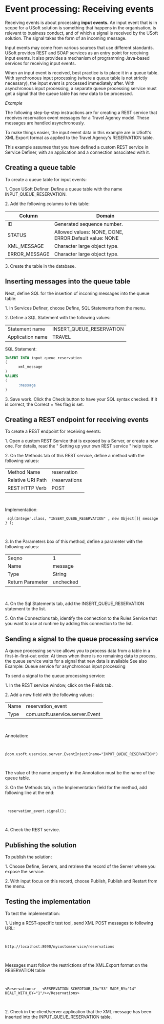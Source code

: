 # Event processing: Receiving events

Receiving events is about processing **input events.** An input event that is in scope for a USoft solution is something that happens in the organisation, is relevant to business conduct, and of which a signal is received by the USoft solution. The signal takes the form of an incoming message.

Input events may come from various sources that use different standards. USoft provides REST and SOAP services as an entry point for receiving input events. It also provides a mechanism of programming Java-based services for receiving input events.

When an input event is received, best practice is to place it in a queue table. With synchronous input processing (where a queue table is not strictly necessary), the input event is processed immediately after. With asynchronous input processing, a separate queue processing service must get a signal that the queue table has new data to be processed.

*Example*

The following step-by-step instructions are for creating a REST service that receives reservation event messages for a Travel Agency model. These messages are handled asynchronously.

To make things easier, the input event data in this example are in USoft's XML.Export format as applied to the Travel Agency's RESERVATION table.

This example assumes that you have defined a custom REST service in Service Definer, with an application and a connection associated with it.

## Creating a queue table

To create a queue table for input events:

1. Open USoft Definer. Define a queue table with the name INPUT_QUEUE_RESERVATION.

2. Add the following columns to this table:

|**Column**|**Domain**|
|--------|--------|
|ID      |Generated sequence number.|
|STATUS  |Allowed values: NONE, DONE, ERROR.Default value: NONE|
|XML_MESSAGE|Character large object type.|
|ERROR_MESSAGE|Character large object type.|



3. Create the table in the database.

## Inserting messages into the queue table

Next, define SQL for the insertion of incoming messages into the queue table:

1. In Services Definer, choose Define, SQL Statements from the menu.

2. Define a SQL Statement with the following values:

|        |        |
|--------|--------|
|Statement name|INSERT_QUEUE_RESERVATION|
|Application name|TRAVEL  |



SQL Statement:

```sql
INSERT INTO input_queue_reservation
(   
      xml_message   
)
VALUES
(  
      :message
)
```

3. Save work. Click the Check button to have your SQL syntax checked. If it is correct, the Correct = Yes flag is set.

## Creating a REST endpoint for receiving events

To create a REST endpoint for receiving events:

1. Open a custom REST Service that is exposed by a Server, or create a new one. For details, read the " Setting up your own REST service " help topic.

2. On the Methods tab of this REST service, define a method with the following values:

|        |        |
|--------|--------|
|Method Name|reservation|
|Relative URI Path|/reservations|
|REST HTTP Verb|POST    |



 

Implementation:



```
 sql(Integer.class, "INSERT_QUEUE_RESERVATION" , new Object[]{ message } );
```

 

3. In the Parameters box of this method, define a parameter with the following values:

|        |        |
|--------|--------|
|Seqno   |1       |
|Name    |message |
|Type    |String  |
|Return Parameter|unchecked|



 

4. On the Sql Statements tab, add the INSERT_QUEUE_RESERVATION statement to the list.



5. On the Connections tab, identify the connection to the Rules Service that you want to use at runtime by adding this connection to the list.

## Sending a signal to the queue processing service

A queue processing service allows you to process data from a table in a first-in-first-out order. At times when there is no remaining data to process, the queue service waits for a signal that new data is available See also Example: Queue service for asynchronous input processing

To send a signal to the queue processing service:

1. In the REST service window, click on the Fields tab.

2. Add a new field with the following values:

|        |        |
|--------|--------|
|Name    |reservation_event|
|Type    |com.usoft.uservice.server.Event|



 

Annotation:



 

```
@com.usoft.uservice.server.EventInject(name="INPUT_QUEUE_RESERVATION")
```

 

The value of the name property in the Annotation must be the name of the queue table.

3. On the Methods tab, in the Implementation field for the method, add following line at the end:

 

```
 reservation_event.signal();
```

 

4. Check the REST service.

## Publishing the solution

To publish the solution:

1. Choose Define, Servers, and retrieve the record of the Server where you expose the service.

2. With input focus on this record, choose Publish, Publish and Restart from the menu.

## Testing the implementation

To test the implementation:

1. Using a REST-specific test tool, send XML POST messages to following URL:

 

```
http://localhost:8090/mycustomservice/reservations
```

 

Messages must follow the restrictions of the XML.Export format on the RESERVATION table

 

```language-xml
<Reservations>   <RESERVATION SCHEDTOUR_ID="53" MADE_BY="14" DEALT_WITH_BY="1"/></Reservations>

```

 

2. Check in the client/server application that the XML message has been inserted into the INPUT_QUEUE_RESERVATION table.

 